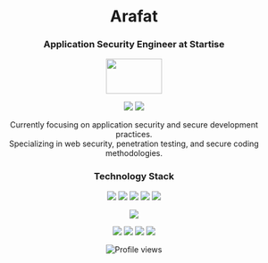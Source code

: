 <h1 align="center">Arafat</h1>
<h3 align="center">Application Security Engineer at Startise</h3>

<p align="center">
  <img src="https://media2.giphy.com/media/WUlplcMpOCEmTGBtBW/giphy.gif?cid=ecf05e474w6vi19u77wfxbqkb13r22g19heinvdsnbaj631e&amp;ep=v1_stickers_search&amp;rid=giphy.gif&amp;ct=s" width="100" height="63">
</p>

<p align="center">
  <a href="https://linkedin.com/in/mrx-arafat"><img src="https://img.shields.io/badge/LinkedIn-0A66C2?style=flat&logo=linkedin&logoColor=white"/></a>
  <a href="https://twitter.com/mrx_arafat"><img src="https://img.shields.io/badge/Twitter-000000?style=flat&logo=x&logoColor=white"/></a>
</p>

<p align="center">
  Currently focusing on application security and secure development practices.<br>
  Specializing in web security, penetration testing, and secure coding methodologies.
</p>

<h3 align="center">Technology Stack</h3>
<p align="center">
  <img src="https://img.shields.io/badge/Python-3776AB?style=flat&logo=python&logoColor=white"/>
  <img src="https://img.shields.io/badge/JavaScript-F7DF1E?style=flat&logo=javascript&logoColor=black"/>
  <img src="https://img.shields.io/badge/Burp_Suite-FF6B6B?style=flat&logo=burp-suite&logoColor=white"/>
  <img src="https://img.shields.io/badge/Docker-2496ED?style=flat&logo=docker&logoColor=white"/>
  <img src="https://img.shields.io/badge/Git-F05032?style=flat&logo=git&logoColor=white"/>
</p>

<div align="center">
 
![](https://github-profile-summary-cards.vercel.app/api/cards/profile-details?username=mrx-arafat&theme=transparent)
  
![](https://github-profile-summary-cards.vercel.app/api/cards/repos-per-language?username=mrx-arafat&theme=transparent)
![](https://github-profile-summary-cards.vercel.app/api/cards/most-commit-language?username=mrx-arafat&theme=transparent)
![](https://github-profile-summary-cards.vercel.app/api/cards/stats?username=mrx-arafat&theme=transparent) 
![](https://github-profile-summary-cards.vercel.app/api/cards/productive-time?username=mrx-arafat&theme=transparent&utcOffset=2)
  
</div>

<p align="center">
  <img src="https://komarev.com/ghpvc/?username=mrx-arafat&label=Profile%20views&color=0e75b6&style=flat" alt="Profile views">
</p>
